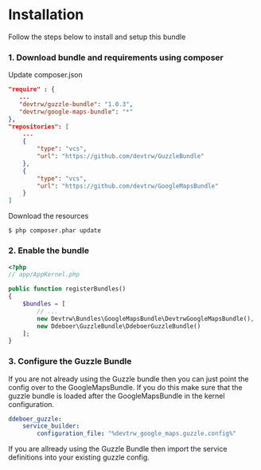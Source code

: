 Installation
============

Follow the steps below to install and setup this bundle

### 1. Download bundle and requirements using composer ###

Update composer.json 

```json
"require" : {
   ...
   "devtrw/guzzle-bundle": "1.0.3",
   "devtrw/google-maps-bundle": "*"
},
"repositories": [
    ...
    {
        "type": "vcs",
        "url": "https://github.com/devtrw/GuzzleBundle"
    },
    {
        "type": "vcs",
        "url": "https://github.com/devtrw/GoogleMapsBundle"
    }
]
```

Download the resources
```
$ php composer.phar update
```

### 2. Enable the bundle ###

```php
<?php
// app/AppKernel.php

public function registerBundles()
{
    $bundles = [
        // ...
        new Devtrw\Bundles\GoogleMapsBundle\DevtrwGoogleMapsBundle(),
        new Ddeboer\GuzzleBundle\DdeboerGuzzleBundle()
    ];
}
```

### 3. Configure the Guzzle Bundle ###

If you are not already using the Guzzle bundle then you can just
point the config over to the GoogleMapsBundle. If you do this
make sure that the guzzle bundle is loaded after the GoogleMapsBundle
in the kernel configuration.

```yaml
ddeboer_guzzle:
    service_builder:
        configuration_file: "%devtrw_google_maps.guzzle.config%"
```

If you are allready using the Guzzle Bundle then import the service
definitions into your existing guzzle config.
